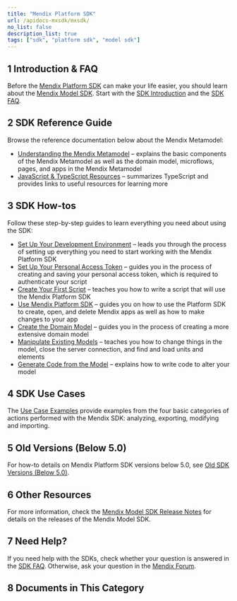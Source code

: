 ```yaml
---
title: "Mendix Platform SDK"
url: /apidocs-mxsdk/mxsdk/
no_list: false
description_list: true
tags: ["sdk", "platform sdk", "model sdk"]
---
```


## 1 Introduction & FAQ

Before the [Mendix Platform SDK](https://apidocs.rnd.mendix.com/platformsdk/latest/index.html) can make your life easier, you should learn about the [Mendix Model SDK](https://apidocs.rnd.mendix.com/modelsdk/latest/index.html). Start with the [SDK Introduction](/apidocs-mxsdk/mxsdk/sdk-intro/) and the [SDK FAQ](/apidocs-mxsdk/mxsdk/sdk-faq/). 

## 2 SDK Reference Guide

Browse the reference documentation below about the Mendix Metamodel:

* [Understanding the Mendix Metamodel](/apidocs-mxsdk/mxsdk/understanding-the-metamodel/) – explains the basic components of the Mendix Metamodel as well as the domain model, microflows, pages, and apps in the Mendix Metamodel
* [JavaScript & TypeScript Resources](/apidocs-mxsdk/mxsdk/javascript-typescript-resources/) – summarizes TypeScript and provides links to useful resources for learning more

## 3 SDK How-tos

Follow these step-by-step guides to learn everything you need about using the SDK:

* [Set Up Your Development Environment](/apidocs-mxsdk/mxsdk/setting-up-your-development-environment/) – leads you through the process of setting up everything you need to start working with the Mendix Platform SDK
* [Set Up Your Personal Access Token](/apidocs-mxsdk/mxsdk/setup-your-pat/) – guides you in the process of creating and saving your personal access token, which is required to authenticate your script
* [Create Your First Script](/apidocs-mxsdk/mxsdk/creating-your-first-script/) – teaches you how to write a script that will use the Mendix Platform SDK
* [Use Mendix Platform SDK](/apidocs-mxsdk/mxsdk/using-platform-sdk/) – guides you on how to use the Platform SDK to create, open, and delete Mendix apps as well as how to make changes to your app
* [Create the Domain Model](/apidocs-mxsdk/mxsdk/creating-the-domain-model/) – guides you in the process of creating a more extensive domain model
* [Manipulate Existing Models](/apidocs-mxsdk/mxsdk/manipulating-existing-models/) – teaches you how to change things in the model, close the server connection, and find and load units and elements
* [Generate Code from the Model](/apidocs-mxsdk/mxsdk/generating-code-from-the-model/) – explains how to write code to alter your model

## 4 SDK Use Cases

The [Use Case Examples](/apidocs-mxsdk/mxsdk/sdk-use-cases/) provide examples from the four basic categories of actions performed with the Mendix SDK: analyzing, exporting, modifying and importing.

## 5 Old Versions (Below 5.0)

For how-to details on Mendix Platform SDK versions below 5.0, see [Old SDK Versions (Below 5.0)](/apidocs-mxsdk/mxsdk/sdk-howtos/).

## 6 Other Resources

For more information, check the [Mendix Model SDK Release Notes](/releasenotes/sdk/model-sdk/) for details on the releases of the Mendix Model SDK.

## 7 Need Help?

If you need help with the SDKs, check whether your question is answered in the [SDK FAQ](/apidocs-mxsdk/mxsdk/sdk-faq/). Otherwise, ask your question in the [Mendix Forum](https://forum.mendixcloud.com/). 

## 8 Documents in This Category
